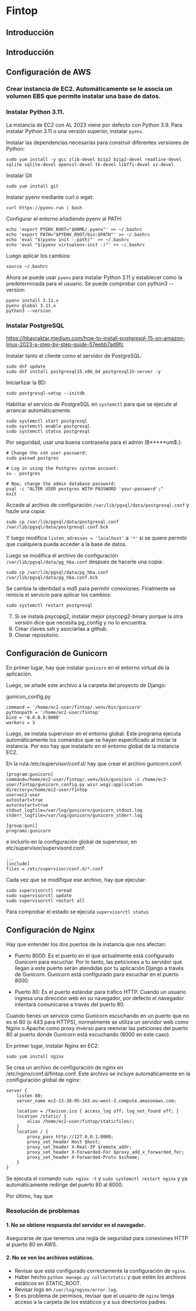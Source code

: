 # Fintop

## Introducción

## Introducción

## Configuración de AWS

### Crear instancia de EC2. Automáticamente se le asocia un volumen EBS que permite instalar una base de datos.

### Instalar Python 3.11.

La instancia de EC2 con AL 2023 viene por defecto con Python 3.9. Para instalar Python 3.11 o una versión superior, instalar `pyenv`.

Instalar las dependencias necesarias para construir diferentes versiones de Python:

```
sudo yum install -y gcc zlib-devel bzip2 bzip2-devel readline-devel sqlite sqlite-devel openssl-devel tk-devel libffi-devel xz-devel
```
Instalar Git
```
sudo yum install git
```

Instalar pyenv mediante curl o wget:

```
curl https://pyenv.run | bash
```
Configurar el entorno añadiendo pyenv al PATH:

```
echo 'export PYENV_ROOT="$HOME/.pyenv"' >> ~/.bashrc
echo 'export PATH="$PYENV_ROOT/bin:$PATH"' >> ~/.bashrc
echo 'eval "$(pyenv init --path)"' >> ~/.bashrc
echo 'eval "$(pyenv virtualenv-init -)"' >> ~/.bashrc
```

Luego aplicar los cambios:

```
source ~/.bashrc
```

Ahora se puede usar `pyenv` para instalar Python 3.11 y establecer como la predeterminada para el usuario. Se puede comprobar con python3 --version:

```
pyenv install 3.11.x
pyenv global 3.11.x
python3 --version
```


### Instalar PostgreSQL

https://hbayraktar.medium.com/how-to-install-postgresql-15-on-amazon-linux-2023-a-step-by-step-guide-57eebb7ad9fc

Instalar tanto el cliente como el servidor de PostgreSQL:

```
sudo dnf update
sudo dnf install postgresql15.x86_64 postgresql15-server -y
```
Iniciarlizar la BD:

```
sudo postgresql-setup --initdb
```

Habilitar el servicio de PostgreSQL en `systemctl` para que se ejecute al arrancar automáticamente.
```
sudo systemctl start postgresql
sudo systemctl enable postgresql
sudo systemctl status postgresql
```
Por seguridad, usar una buena contraseña para el admin (B*****um$.):
```
# Change the ssh user password:
sudo passwd postgres

# Log in using the Postgres system account:
su - postgres

# Now, change the admin database password:
psql -c "ALTER USER postgres WITH PASSWORD 'your-password';"
exit
```
Accede al archivo de configuración `/var/lib/pgsql/data/postgresql.conf` y hazle una copia:

```
sudo cp /var/lib/pgsql/data/postgresql.conf /var/lib/pgsql/data/postgresql.conf.bck
```
Y luego modifica `listen_adresses = 'localhost'` a `'*'` si se quiere permitir que cualquiera pueda acceder a la base de datos.

Luego se modifica el archivo de configuración `/var/lib/pgsql/data/pg_hba.conf` despues de hacerle una copia:
```
sudo cp /var/lib/pgsql/data/pg_hba.conf /var/lib/pgsql/data/pg_hba.conf.bck
```
Se cambia la identidad a *md5* para permitir conexiones.
Finalmente se reinicia el servicio para aplicar los cambios:
```
sudo systemctl restart postgresql
```
7. Si se instala psycopg2, instalar mejor psycopg2-binary porque la otra versión dice que necesita pg_config y no lo encuentra.
8. Crear claves ssh y asociarlas a github.
9. Clonar repositorio.

## Configuración de Gunicorn

En primer lugar, hay que instalar `gunicorn` en el entorno virtual de la aplicación.

Luego, se añade este archivo a la carpeta del proyecto de Django:

gunicon_config.py
```
command = '/home/ec2-user/fintop/.venv/bin/gunicorn'
pythonpath = '/home/ec2-user/fintop'
bind = '0.0.0.0:8000'
workers = 3
```
Luego, se instala supervisor en el entorno global. Este programa ejecuta automáticamente los comandos que se hayan especificado al iniciar la instancia. Por eso hay que instalarlo en el entorno global de la instancia EC2.

En la ruta /etc/supervisor/conf.d/ hay que crear el archivo gunicorn.conf:
```
[program:gunicorn]
command=/home/ec2-user/fintop/.venv/bin/gunicorn -c /home/ec2-user/fintop/gunicorn_config.py wisr.wsgi:application
directory=/home/ec2-user/fintop
user=ec2-user
autostart=true
autorestart=true
stdout_logfile=/var/log/gunicorn/gunicorn_stdout.log
stderr_logfile=/var/log/gunicorn/gunicorn_stderr.log

[group:guni]
programs:gunicorn
```
e incluirlo en la configuración global de supervisor, en etc/supervisor/supervisord.conf:

```
...
[include]
files = /etc/supervisor/conf.d/*.conf
```
Cada vez que se modifique ese archivo, hay que ejecutar:
```
sudo supervisorctl reread
sudo supervisorctl update
sudo supervisorctl restart all
```
Para comprobar el estado se ejecuta `supervisorctl status`

## Configuración de Nginx

Hay que entender los dos puertos de la instancia que nos afectan:

- Puerto 8000: Es el puerto en el que actualmente está configurado Gunicorn para escuchar. Por lo tanto, las peticiones a tu servidor que llegan a este puerto serán atendidas por tu aplicación Django a través de Gunicorn. Gunicorn está configurado para escuchar en el puerto 8000.

- Puerto 80: Es el puerto estándar para tráfico HTTP. Cuando un usuario ingresa una dirección web en su navegador, por defecto el navegador intentará comunicarse a través del puerto 80.

Cuando tienes un servicio como Gunicorn escuchando en un puerto que no es el 80 (o 443 para HTTPS), normalmente se utiliza un servidor web como Nginx o Apache como proxy inverso para reenviar las peticiones del puerto 80 al puerto donde Gunicorn está escuchando (8000 en este caso).

En primer lugar, instalar Nginx en EC2:

```
sudo yum install nginx
```

Se crea un archivo de configuración de nginx en /etc/nginx/conf.d/fintop.conf. Este archivo se incluye automáticamente en la conifiguración global de nginx:

```
server {
    listen 80;
    server_name ec2-13-38-95-163.eu-west-3.compute.amazonaws.com;

    location = /favicon.ico { access_log off; log_not_found off; }
    location /static/ {
        alias /home/ec2-user/fintop/staticfiles/;
    }
    location / {
        proxy_pass http://127.0.0.1:8000;
        proxy_set_header Host $host;
        proxy_set_header X-Real-IP $remote_addr;
        proxy_set_header X-Forwarded-For $proxy_add_x_forwarded_for;
        proxy_set_header X-Forwarded-Proto $scheme;
    }
}
```
Se ejecuta el comando `sudo nginx -t` y `sudo systemctl restart nginx` y ya automáticamente redirige del puerto 80 al 8000.

Por último, hay que 

### Resolución de problemas

#### 1. No se obtiene respuesta del servidor en el navegador.

Asegurarse de que tenemos una regla de seguridad para conexiones HTTP al puerto 80 en AWS.

#### 2. No se ven los archivos estáticos.

- Revisar que está configurado correctamente la configuración de `nginx`.
- Haber hecho `python manage.py collectstatic` y que estén los archivos estáticos en STATIC_ROOT.
- Revisar logs en `/var/log/nginx/error.log`.
- Si es problema de permisos, revisar que el usuario de `nginx` tenga acceso a la carpeta de los estáticos y a sus directorios padres.